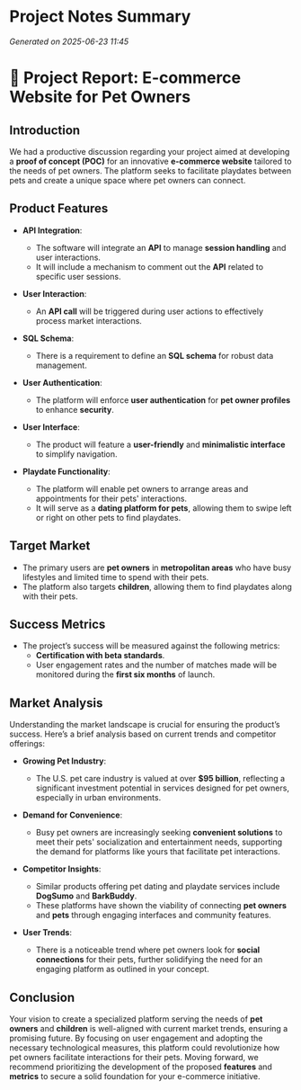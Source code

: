 # Project Notes Summary

*Generated on 2025-06-23 11:45*

# 📝 Project Report: E-commerce Website for Pet Owners

## **Introduction**
We had a productive discussion regarding your project aimed at developing a **proof of concept (POC)** for an innovative **e-commerce website** tailored to the needs of pet owners. The platform seeks to facilitate playdates between pets and create a unique space where pet owners can connect.

## **Product Features**
- **API Integration**: 
  - The software will integrate an **API** to manage **session handling** and user interactions.
  - It will include a mechanism to comment out the **API** related to specific user sessions.

- **User Interaction**:
  - An **API call** will be triggered during user actions to effectively process market interactions.
  
- **SQL Schema**:
  - There is a requirement to define an **SQL schema** for robust data management.

- **User Authentication**:
  - The platform will enforce **user authentication** for **pet owner profiles** to enhance **security**.

- **User Interface**:
  - The product will feature a **user-friendly** and **minimalistic interface** to simplify navigation.

- **Playdate Functionality**:
  - The platform will enable pet owners to arrange areas and appointments for their pets' interactions.
  - It will serve as a **dating platform for pets**, allowing them to swipe left or right on other pets to find playdates.

## **Target Market**
- The primary users are **pet owners** in **metropolitan areas** who have busy lifestyles and limited time to spend with their pets.
- The platform also targets **children**, allowing them to find playdates along with their pets.

## **Success Metrics**
- The project’s success will be measured against the following metrics:
  - **Certification with beta standards**.
  - User engagement rates and the number of matches made will be monitored during the **first six months** of launch.

## **Market Analysis**
Understanding the market landscape is crucial for ensuring the product’s success. Here’s a brief analysis based on current trends and competitor offerings:

- **Growing Pet Industry**:
  - The U.S. pet care industry is valued at over **$95 billion**, reflecting a significant investment potential in services designed for pet owners, especially in urban environments.

- **Demand for Convenience**:
  - Busy pet owners are increasingly seeking **convenient solutions** to meet their pets' socialization and entertainment needs, supporting the demand for platforms like yours that facilitate pet interactions.

- **Competitor Insights**:
  - Similar products offering pet dating and playdate services include **DogSumo** and **BarkBuddy**. 
  - These platforms have shown the viability of connecting **pet owners** and **pets** through engaging interfaces and community features.

- **User Trends**:
  - There is a noticeable trend where pet owners look for **social connections** for their pets, further solidifying the need for an engaging platform as outlined in your concept.

## **Conclusion**
Your vision to create a specialized platform serving the needs of **pet owners** and **children** is well-aligned with current market trends, ensuring a promising future. By focusing on user engagement and adopting the necessary technological measures, this platform could revolutionize how pet owners facilitate interactions for their pets. Moving forward, we recommend prioritizing the development of the proposed **features** and **metrics** to secure a solid foundation for your e-commerce initiative.